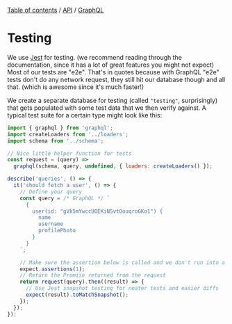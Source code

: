 [Table of contents](../../readme.md) / [API](../intro.md) / [GraphQL](./intro.md)

# Testing

We use [Jest](https://facebook.github.io/jest/) for testing. (we recommend reading through the documentation, since it has a lot of great features you might not expect) Most of our tests are "e2e". That's in quotes because with GraphQL "e2e" tests don't do any network request, they still hit our database though and all that. (which is awesome since it's much faster!)

We create a separate database for testing (called `"testing"`, surprisingly) that gets populated with some test data that we then verify against. A typical test suite for a certain type might look like this:

```javascript
import { graphql } from 'graphql';
import createLoaders from '../loaders';
import schema from '../schema';

// Nice little helper function for tests
const request = (query) =>
  graphql(schema, query, undefined, { loaders: createLoaders() });

describe('queries', () => {
  it('should fetch a user', () => {
    // Define your query
    const query = /* GraphQL */ `
      {
        user(id: "gVk5mYwccUOEKiN5vtOouqroGKo1") {
          name
          username
          profilePhoto
        }
      }
    `;

    // Make sure the assertion below is called and we don't run into a race condition
    expect.assertions(1);
    // Return the Promise returned from the request
    return request(query).then((result) => {
      // Use Jest snapshot testing for neater tests and easier diffs
      expect(result).toMatchSnapshot();
    });
  });
});
```
